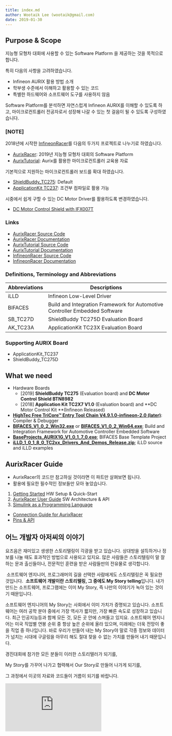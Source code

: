 ```yaml
---
title: index.md
author: Wootaik Lee (wootaik@gmail.com)  
date: 2019-01-30
---
```

## Purpose & Scope
지능형 모형차 대회에 사용할 수 있는 Software Platform 을 제공하는 것을 목적으로 합니다.

특히 다음의 사항을 고려하였습니다.

*   Infineon AURIX 활용 방법 소개
*   학부생 수준에서 이해하고 활용할 수 있는 코드
*   특별한 하드웨어와 소프트웨어 도구를 사용하지 않음

Software Platform를 분석하면 자연스럽게 Infineon AURIX를 이해할 수 있도록 하고,
마이크로컨트롤러 전공자로서 성장해 나갈 수 있는 첫 걸음이 될 수 있도록 구성하였습니다.

### **[NOTE]** 

2018년에 시작한 [InfineonRacer](https://github.com/realsosy/InfineonRacer)를 다음의 두가지 프로젝트로 나누기로 하였습니다.

* [AurixRacer](https://github.com/realsosy/AurixRacer): 2019년 지능형 모형차 대회의 Software Platform
* [AurixTutorial](https://github.com/realsosy/AurixTutorial): Aurix를 활용한 마이크로컨트롤러 교육용 자료

기본적으로 지원하는 마이크로컨트롤러 보드를 확대 하였습니다.

* [ShieldBuddy_TC275](http://www.hitex.co.uk/embedded-technology/hardware/boards-modules/embedded-modules-by-processor/hitex-shieldbuddy-tc275/): Default
* [ApplicationKit TC237](https://www.infineon.com/cms/en/product/evaluation-boards/kit_aurix_tc237_tft/): 조건부 컴파일로 활용 가능

시중에서 쉽게 구할 수 있는 DC Motor Driver를 활용하도록 변경하였습니다.

* [DC Motor Control Shield with IFX007T](https://www.infineon.com/cms/en/product/evaluation-boards/bldc-shield_ifx007t/)

### Links

* [AurixRacer Source Code](https://github.com/realsosy/AurixRacer)
* [AurixRacer Documentation](http://aurixracer.readthedocs.io/ko/latest/) 
* [AurixTutorial Source Code](https://github.com/realsosy/AurixTutorial)
* [AurixTutorial Documentation](http://aurixtutorial.readthedocs.io/ko/latest/) 
* [InfineonRacer Source Code](https://github.com/realsosy/InfineonRacer)
* [InfineonRacer Documentation](http://infineonracer.readthedocs.io/ko/latest/) 

### Definitions, Terminology and Abbreviations

| Abbreviations | Descriptions                                                 |
| ------------- | ------------------------------------------------------------ |
| iLLD          | Infineon Low-Level Driver                                    |
| BIFACES       | Build and Integration Framework for Automotive Controller Embedded Software |
| SB_TC27D      | ShieldBuddy TC275D Evaluation Board                          |
| AK_TC23A      | ApplicationKit TC23X Evaluation Board                        |

### Supporting AURIX Board

- ApplicationKit_TC237
- ShieldBuddy_TC275D

## What we need

- Hardware Boards
  - [2019] **ShieldBuddy TC275** (Evaluation board) and **DC Motor Control Shield BTN8982**
  - [2018] **Application Kit TC2X7 V1.0** (Evaluation board) and **DC Motor Control Kit **(Infineon Released)
- [**HighTec Free TriCore™ Entry Tool Chain V4.9.1.0-infineon-2.0 (later)**](https://free-entry-toolchain.hightec-edv.com/index.php): Compiler & Debugger
- [**BIFACES_V1_0_2_Win32.exe**](https://drive.google.com/open?id=120INrMwqaR8812rFyFHspgbCLmoi7d-T) or [**BIFACES_V1_0_2_Win64.exe**](https://drive.google.com/open?id=1z80W66QcE_DNJBaRRdcr3tfRu9EoZ8Oz); Build and Integration Framework for Automotive Controller Embedded Software
- [**BaseProjects_AURIX1G_V1_0_1_7_0.exe**](https://drive.google.com/open?id=1r6FEn1KDHO1Owxte6-Np0ksMG87OZAOt); BIFACES Base Template Project
- [**iLLD_1_0_1_8_0_TC2xx_Drivers_And_Demos_Release.zip**](https://drive.google.com/open?id=1btQpCUwkJ2LFz2qOAHtoQZcMouD3Hd4C); iLLD source and iLLD examples



## AurixRacer Guide

- AurixRacer의 코드만 참고하실 것이라면 이 파트만 살펴보면 됩니다.
- 활용에 필요한 필수적인 정보들만 모아 놓았습니다.

1. [Getting Started](./GettingStarted.md)  HW Setup & Quick-Start
2. [AurixRacer User Guide](./UserGuide.md)  SW Architecture & API
3. [Simulink as a Programming Language](./SimulinkAsAProgrammingLanguage.md)

- [Connection Guide for AurixRacer](./ConnectionGuide.md)
- [Pins & API](https://github.com/realsosy/AurixRacer/blob/master/docs/PinsApi.xlsx)



## 어느 개발자 아저씨의 이야기

  요즈음은 재미있고 생생한 스토리텔링이 각광을 받고 있습니다.  상대방을 설득하거나 정보를 나눌 때도 효과적인 방법으로 사용되고 있지요.  많은 사람들은 스토리텔링이 말 잘하는 문과 출신들이나, 전문적인 훈련을 받은 사람들만의 전유물로 생각합니다.

  소프트웨어 엔지니어, 프로그래머의 길을 선택한 사람에게도 스토리텔링은 꼭 필요한 것입니다.  **소프트웨어 개발이란 스토리텔링, 그 중에도 My Story telling**입니다.  내가 만드는 소프트웨어, 프로그램에는 이미 My Story, 즉 나만의 이야기가 녹아 있는 것이기 때문입니다.

 소프트웨어 엔지니어의 My Story는 사회에서 이미 가치가 증명되고 있습니다. 소프트웨어는 여러 공학 분야 중에서 가장 역사가 짧지만, 가장 빠른 속도로 성장하고 있습니다.  최근 인공지능등과 함께 모든 것, 모든 곳 안에 스며들고 있지요.  소프트웨어 엔지니어는 미국 직업별 연봉 순위 중 항상 높은 순위에 올라 있으며, 미래에는 더욱 전망이 좋을 직업 중 하나입니다.  바로 우리가 만들어 내는 My Story야 말로 각종 정보와 데이터가 넘치는 시대에 구글링을 아무리 해도 절대 찾을 수 없는 가치를 만들어 내기 때문입니다.

 경진대회에 참가한 모든 분들이 이러한 스토리텔러가 되기를,

 My Story를 가꾸어 나가고 협력해서 Our Story로 만들어 나가게 되기를,

 그 과정에서 이곳의 자료와 코드들이 거름이 되기를 바랍니다.

[![Analytics](https://ga-beacon.appspot.com/UA-137501847-1/AurixRacer/docs/Index.md?pixel)](https://github.com/realsosy/aurixracer)


